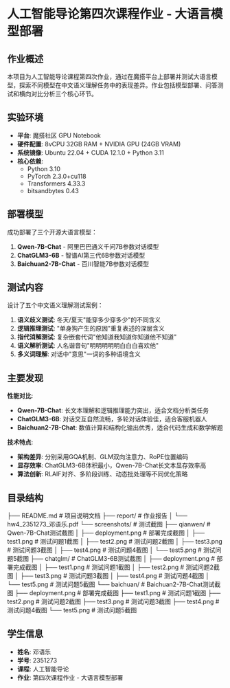 # 人工智能导论第四次课程作业 - 大语言模型部署

## 作业概述

本项目为人工智能导论课程第四次作业，通过在魔搭平台上部署并测试大语言模型，探索不同模型在中文语义理解任务中的表现差异。作业包括模型部署、问答测试和横向对比分析三个核心环节。

## 实验环境

- **平台**: 魔搭社区 GPU Notebook
- **硬件配置**: 8vCPU 32GB RAM + NVIDIA GPU (24GB VRAM)
- **系统镜像**: Ubuntu 22.04 + CUDA 12.1.0 + Python 3.11
- **核心依赖**: 
  - Python 3.10
  - PyTorch 2.3.0+cu118
  - Transformers 4.33.3
  - bitsandbytes 0.43

## 部署模型

成功部署了三个开源大语言模型：

1. **Qwen-7B-Chat** - 阿里巴巴通义千问7B参数对话模型
2. **ChatGLM3-6B** - 智谱AI第三代6B参数对话模型
3. **Baichuan2-7B-Chat** - 百川智能7B参数对话模型

## 测试内容

设计了五个中文语义理解测试案例：

1. **语义歧义测试**: 冬天/夏天"能穿多少穿多少"的不同含义
2. **逻辑推理测试**: "单身狗产生的原因"重复表述的深层含义
3. **指代消解测试**: 复杂嵌套代词"他知道我知道你知道他不知道"
4. **语义解析测试**: 人名谐音句"明明明明明白白白喜欢他"
5. **多义词理解**: 对话中"意思"一词的多种语境含义

## 主要发现

**性能对比**:
- **Qwen-7B-Chat**: 长文本理解和逻辑推理能力突出，适合文档分析类任务
- **ChatGLM3-6B**: 对话交互自然流畅，多轮对话体验佳，适合客服机器人
- **Baichuan2-7B-Chat**: 数值计算和结构化输出优秀，适合代码生成和数学解题

**技术特点**:
- **架构差异**: 分别采用GQA机制、GLM双向注意力、RoPE位置编码
- **显存效率**: ChatGLM3-6B体积最小，Qwen-7B-Chat长文本显存效率高
- **算法创新**: RLAIF对齐、多阶段训练、动态批处理等不同优化策略

## 目录结构
├── README.md # 项目说明文档
├── report/ # 作业报告
│ └── hw4_2351273_邓语乐.pdf
└── screenshots/ # 测试截图
├── qianwen/ # Qwen-7B-Chat测试截图
│ ├── deployment.png # 部署完成截图
│ ├── test1.png # 测试问题1截图
│ ├── test2.png # 测试问题2截图
│ ├── test3.png # 测试问题3截图
│ ├── test4.png # 测试问题4截图
│ └── test5.png # 测试问题5截图
├── chatglm/ # ChatGLM3-6B测试截图
│ ├── deployment.png # 部署完成截图
│ ├── test1.png # 测试问题1截图
│ ├── test2.png # 测试问题2截图
│ ├── test3.png # 测试问题3截图
│ ├── test4.png # 测试问题4截图
│ └── test5.png # 测试问题5截图
└── baichuan/ # Baichuan2-7B-Chat测试截图
├── deployment.png # 部署完成截图
├── test1.png # 测试问题1截图
├── test2.png # 测试问题2截图
├── test3.png # 测试问题3截图
├── test4.png # 测试问题4截图
└── test5.png # 测试问题5截图

## 学生信息

- **姓名**: 邓语乐
- **学号**: 2351273
- **课程**: 人工智能导论
- **作业**: 第四次课程作业 - 大语言模型部署
